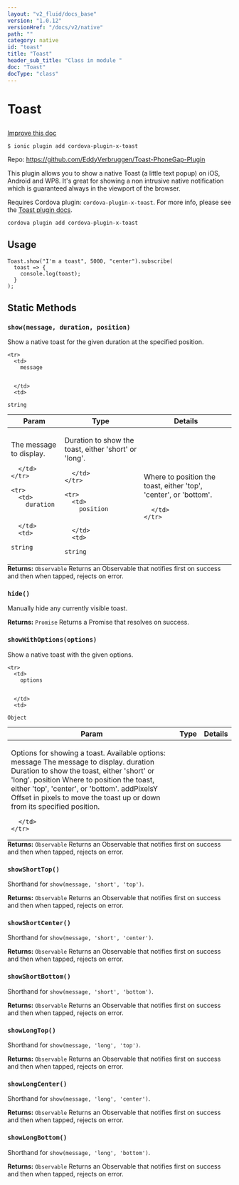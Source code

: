 ```yaml
---
layout: "v2_fluid/docs_base"
version: "1.0.12"
versionHref: "/docs/v2/native"
path: ""
category: native
id: "toast"
title: "Toast"
header_sub_title: "Class in module "
doc: "Toast"
docType: "class"
---
```









<h1 class="api-title">


Toast






</h1>

<a class="improve-v2-docs" href='http://github.com/driftyco/ionic-native/edit/master/src/plugins/toast.ts#L8'>
Improve this doc
</a>





<!-- decorators -->

<pre><code>$ ionic plugin add cordova-plugin-x-toast</code></pre>
<p>Repo:
<a href="https://github.com/EddyVerbruggen/Toast-PhoneGap-Plugin">
https://github.com/EddyVerbruggen/Toast-PhoneGap-Plugin
</a>
</p>

<!-- description -->

<p>This plugin allows you to show a native Toast (a little text popup) on iOS, Android and WP8. It&#39;s great for showing a non intrusive native notification which is guaranteed always in the viewport of the browser.</p>
<p>Requires Cordova plugin: <code>cordova-plugin-x-toast</code>. For more info, please see the <a href="https://github.com/EddyVerbruggen/Toast-PhoneGap-Plugin">Toast plugin docs</a>.</p>
<pre><code class="lang-shell">cordova plugin add cordova-plugin-x-toast
</code></pre>

<!-- @usage tag -->

<h2>Usage</h2>

<pre><code class="lang-ts">Toast.show(&quot;I&#39;m a toast&quot;, 5000, &quot;center&quot;).subscribe(
  toast =&gt; {
    console.log(toast);
  }
);
</code></pre>




<!-- @property tags -->
<h2>Static Methods</h2>
<div id="show"></div>
<h3><code>show(message,&nbsp;duration,&nbsp;position)</code>
  
</h3>

Show a native toast for the given duration at the specified position.



<table class="table param-table" style="margin:0;">
  <thead>
    <tr>
      <th>Param</th>
      <th>Type</th>
      <th>Details</th>
    </tr>
  </thead>
  <tbody>
    
    <tr>
      <td>
        message
        
        
      </td>
      <td>
        
  <code>string</code>
      </td>
      <td>
        <p>The message to display.</p>

        
      </td>
    </tr>
    
    <tr>
      <td>
        duration
        
        
      </td>
      <td>
        
  <code>string</code>
      </td>
      <td>
        <p>Duration to show the toast, either &#39;short&#39; or &#39;long&#39;.</p>

        
      </td>
    </tr>
    
    <tr>
      <td>
        position
        
        
      </td>
      <td>
        
  <code>string</code>
      </td>
      <td>
        <p>Where to position the toast, either &#39;top&#39;, &#39;center&#39;, or &#39;bottom&#39;.</p>

        
      </td>
    </tr>
    
  </tbody>
</table>





<div class="return-value" markdown="1">
<i class="icon ion-arrow-return-left"></i>
<b>Returns:</b> 
  <code>Observable</code> Returns an Observable that notifies first on success and then when tapped, rejects on error.
</div>



<div id="hide"></div>
<h3><code>hide()</code>
  
</h3>

Manually hide any currently visible toast.






<div class="return-value" markdown="1">
<i class="icon ion-arrow-return-left"></i>
<b>Returns:</b> 
  <code>Promise</code> Returns a Promise that resolves on success.
</div>



<div id="showWithOptions"></div>
<h3><code>showWithOptions(options)</code>
  
</h3>

Show a native toast with the given options.



<table class="table param-table" style="margin:0;">
  <thead>
    <tr>
      <th>Param</th>
      <th>Type</th>
      <th>Details</th>
    </tr>
  </thead>
  <tbody>
    
    <tr>
      <td>
        options
        
        
      </td>
      <td>
        
  <code>Object</code>
      </td>
      <td>
        <p>Options for showing a toast. Available options:
  message  The message to display.
  duration  Duration to show the toast, either &#39;short&#39; or &#39;long&#39;.
  position  Where to position the toast, either &#39;top&#39;, &#39;center&#39;, or &#39;bottom&#39;.
  addPixelsY  Offset in pixels to move the toast up or down from its specified position.</p>

        
      </td>
    </tr>
    
  </tbody>
</table>





<div class="return-value" markdown="1">
<i class="icon ion-arrow-return-left"></i>
<b>Returns:</b> 
  <code>Observable</code> Returns an Observable that notifies first on success and then when tapped, rejects on error.
</div>



<div id="showShortTop"></div>
<h3><code>showShortTop()</code>
  
</h3>

Shorthand for `show(message, 'short', 'top')`.






<div class="return-value" markdown="1">
<i class="icon ion-arrow-return-left"></i>
<b>Returns:</b> 
  <code>Observable</code> Returns an Observable that notifies first on success and then when tapped, rejects on error.
</div>



<div id="showShortCenter"></div>
<h3><code>showShortCenter()</code>
  
</h3>

Shorthand for `show(message, 'short', 'center')`.






<div class="return-value" markdown="1">
<i class="icon ion-arrow-return-left"></i>
<b>Returns:</b> 
  <code>Observable</code> Returns an Observable that notifies first on success and then when tapped, rejects on error.
</div>



<div id="showShortBottom"></div>
<h3><code>showShortBottom()</code>
  
</h3>

Shorthand for `show(message, 'short', 'bottom')`.






<div class="return-value" markdown="1">
<i class="icon ion-arrow-return-left"></i>
<b>Returns:</b> 
  <code>Observable</code> Returns an Observable that notifies first on success and then when tapped, rejects on error.
</div>



<div id="showLongTop"></div>
<h3><code>showLongTop()</code>
  
</h3>

Shorthand for `show(message, 'long', 'top')`.






<div class="return-value" markdown="1">
<i class="icon ion-arrow-return-left"></i>
<b>Returns:</b> 
  <code>Observable</code> Returns an Observable that notifies first on success and then when tapped, rejects on error.
</div>



<div id="showLongCenter"></div>
<h3><code>showLongCenter()</code>
  
</h3>

Shorthand for `show(message, 'long', 'center')`.






<div class="return-value" markdown="1">
<i class="icon ion-arrow-return-left"></i>
<b>Returns:</b> 
  <code>Observable</code> Returns an Observable that notifies first on success and then when tapped, rejects on error.
</div>



<div id="showLongBottom"></div>
<h3><code>showLongBottom()</code>
  
</h3>

Shorthand for `show(message, 'long', 'bottom')`.






<div class="return-value" markdown="1">
<i class="icon ion-arrow-return-left"></i>
<b>Returns:</b> 
  <code>Observable</code> Returns an Observable that notifies first on success and then when tapped, rejects on error.
</div>




<!-- methods on the class --><!-- related link --><!-- end content block -->


<!-- end body block -->

